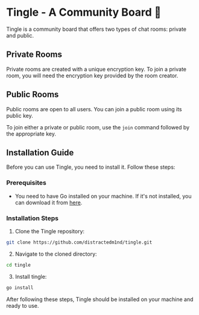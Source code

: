 # Tingle - A Community Board 💬

Tingle is a community board that offers two types of chat rooms: private and public.

## Private Rooms

Private rooms are created with a unique encryption key. To join a private room, you will need the encryption key provided by the room creator.

## Public Rooms

Public rooms are open to all users. You can join a public room using its public key.

To join either a private or public room, use the `join` command followed by the appropriate key.

## Installation Guide

Before you can use Tingle, you need to install it. Follow these steps:

### Prerequisites

- You need to have Go installed on your machine. If it's not installed, you can download it from [here](https://golang.org/dl/).

### Installation Steps

1. Clone the Tingle repository:

```bash
git clone https://github.com/distractedm1nd/tingle.git
```

2. Navigate to the cloned directory:

```bash
cd tingle
```

3. Install tingle:

```bash
go install
```

After following these steps, Tingle should be installed on your machine and ready to use.
